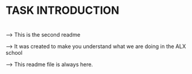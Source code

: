# TASK INTRODUCTION
#

--> This is the second readme

--> It was created to make you understand what we are doing in the ALX school

--> This readme file is always here.
